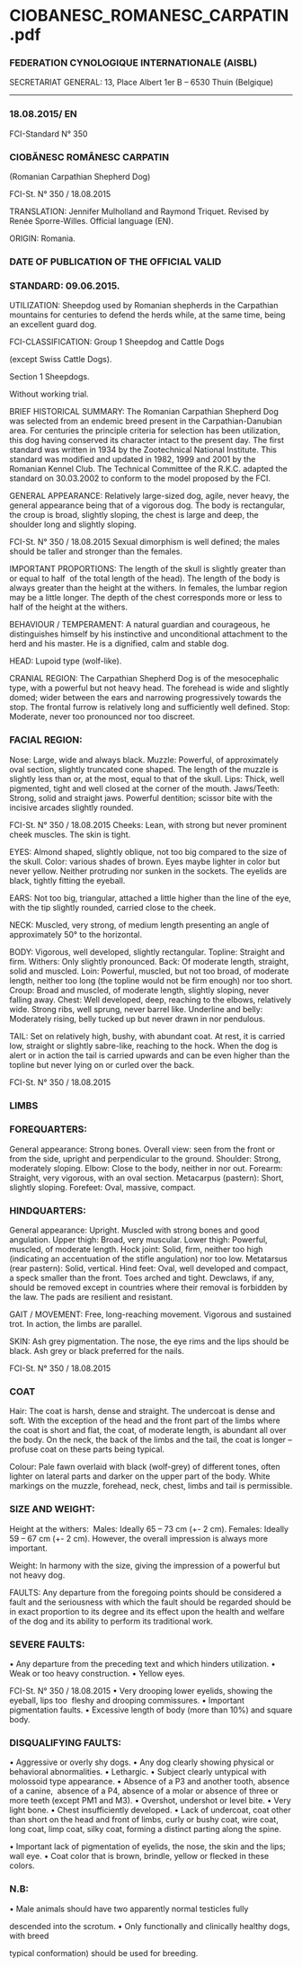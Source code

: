 # CIOBANESC_ROMANESC_CARPATIN.pdf


### FEDERATION CYNOLOGIQUE INTERNATIONALE (AISBL)


SECRETARIAT GENERAL: 13, Place Albert 1er  B – 6530 Thuin (Belgique)
______________________________________________________________________________


### 18.08.2015/ EN



FCI-Standard N° 350


### CIOBĂNESC ROMÂNESC CARPATIN


(Romanian Carpathian Shepherd Dog)




FCI-St. N° 350 / 18.08.2015

TRANSLATION: Jennifer Mulholland and Raymond Triquet.
Revised by Renée Sporre-Willes. Official language (EN).

ORIGIN: Romania.

### DATE OF PUBLICATION OF THE OFFICIAL VALID



### STANDARD: 09.06.2015.



UTILIZATION: Sheepdog used by Romanian shepherds in the
Carpathian mountains for centuries to defend the herds while, at the
same time, being an excellent guard dog.

FCI-CLASSIFICATION: Group  1  Sheepdog and Cattle Dogs

(except Swiss Cattle Dogs).

Section 1  Sheepdogs.

Without working trial.

BRIEF HISTORICAL SUMMARY: The Romanian Carpathian
Shepherd Dog was selected from an endemic breed present in the
Carpathian-Danubian area. For centuries the principle criteria for
selection has been utilization, this dog having conserved its character
intact to the present day.
The first standard was written in 1934 by the Zootechnical National
Institute. This standard was modified and updated in 1982, 1999 and
2001 by the Romanian Kennel Club. The Technical Committee of
the R.K.C. adapted the standard on 30.03.2002 to conform to the
model proposed by the FCI.

GENERAL APPEARANCE: Relatively large-sized dog, agile,
never heavy, the general appearance being that of a vigorous dog.
The body is rectangular, the croup is broad, slightly sloping, the
chest is large and deep, the shoulder long and slightly sloping.


FCI-St. N° 350 / 18.08.2015
Sexual dimorphism is well defined; the males should be taller and
stronger than the females.

IMPORTANT PROPORTIONS: The length of the skull is slightly
greater than or equal to half  of the total length of the head). The
length of the body is always greater than the height at the withers. In
females, the lumbar region may be a little longer. The depth of the
chest corresponds more or less to half of the height at the withers.

BEHAVIOUR / TEMPERAMENT: A natural guardian and
courageous, he distinguishes himself by his instinctive and
unconditional attachment to the herd and his master. He is a
dignified, calm and stable dog.

HEAD: Lupoid type (wolf-like).

CRANIAL REGION: The Carpathian Shepherd Dog is of the
mesocephalic type, with a powerful but not heavy head. The
forehead is wide and slightly domed; wider between the ears and
narrowing progressively towards the stop. The frontal furrow is
relatively long and sufficiently well defined.
Stop: Moderate, never too pronounced nor too discreet.

### FACIAL REGION:


Nose: Large, wide and always black.
Muzzle: Powerful, of approximately oval section, slightly truncated
cone shaped. The length of the muzzle is slightly less than or, at the
most, equal to that of the skull.
Lips: Thick, well pigmented, tight and well closed at the corner of
the mouth.
Jaws/Teeth: Strong, solid and straight jaws. Powerful dentition;
scissor bite with the incisive arcades slightly rounded.


FCI-St. N° 350 / 18.08.2015
Cheeks: Lean, with strong but never prominent cheek muscles. The
skin is tight.

EYES: Almond shaped, slightly oblique, not too big compared to the
size of the skull.  Color: various shades of brown. Eyes maybe lighter
in color but never yellow. Neither protruding nor sunken in the
sockets. The eyelids are black, tightly fitting the eyeball.

EARS: Not too big, triangular, attached a little higher than the line of
the eye, with the tip slightly rounded, carried close to the cheek.

NECK: Muscled, very strong, of medium length presenting an angle
of approximately 50° to the horizontal.

BODY: Vigorous, well developed, slightly rectangular.
Topline: Straight and firm.
Withers: Only slightly pronounced.
Back: Of moderate length, straight, solid and muscled.
Loin: Powerful, muscled, but not too broad, of moderate length,
neither too long (the topline would not be firm enough) nor too short.
Croup: Broad and muscled, of moderate length, slightly sloping,
never falling away.
Chest: Well developed, deep, reaching to the elbows, relatively wide.
Strong ribs, well sprung, never barrel like.
Underline and belly: Moderately rising, belly tucked up but never
drawn in nor pendulous.

TAIL: Set on relatively high, bushy, with abundant coat. At rest, it is
carried low, straight or slightly sabre-like, reaching to the hock.
When the dog is alert or in action the tail is carried upwards and can
be even higher than the topline but never lying on or curled over the
back.


FCI-St. N° 350 / 18.08.2015

### LIMBS



### FOREQUARTERS:


General appearance: Strong bones. Overall view: seen from the front
or from the side, upright and perpendicular to the ground.
Shoulder: Strong, moderately sloping.
Elbow: Close to the body, neither in nor out.
Forearm: Straight, very vigorous, with an oval section.
Metacarpus (pastern): Short, slightly sloping.
Forefeet: Oval, massive, compact.

### HINDQUARTERS:


General appearance: Upright. Muscled with strong bones and good
angulation.
Upper thigh: Broad, very muscular.
Lower thigh: Powerful, muscled, of moderate length.
Hock joint: Solid, firm, neither too high (indicating an accentuation
of the stifle angulation) nor too low.
Metatarsus (rear pastern): Solid, vertical.
Hind feet: Oval, well developed and compact, a speck smaller than
the front. Toes arched and tight. Dewclaws, if any, should be
removed except in countries where their removal is forbidden by the
law. The pads are resilient and resistant.

GAIT / MOVEMENT: Free, long-reaching movement. Vigorous
and sustained trot. In action, the limbs are parallel.

SKIN: Ash grey pigmentation. The nose, the eye rims and the lips
should be black. Ash grey or black preferred for the nails.



FCI-St. N° 350 / 18.08.2015


### COAT



Hair: The coat is harsh, dense and straight. The undercoat is dense
and soft. With the exception of the head and the front part of the
limbs where the coat is short and flat, the coat, of moderate length, is
abundant all over the body. On the neck, the back of the limbs and
the tail, the coat is longer – profuse coat on these parts being typical.

Colour: Pale fawn overlaid with black (wolf-grey) of different tones,
often lighter on lateral parts and darker on the upper part of the body.
White markings on the muzzle, forehead, neck, chest, limbs and tail
is permissible.

### SIZE AND WEIGHT:


Height at the withers:  Males:
Ideally 65 – 73 cm (+- 2 cm).
Females: Ideally 59 – 67 cm (+- 2 cm).
However, the overall impression is always more important.

Weight: In harmony with the size, giving the impression of a
powerful but not heavy dog.

FAULTS: Any departure from the foregoing points should be
considered a fault and the seriousness with which the fault should be
regarded should be in exact proportion to its degree and its effect
upon the health and welfare of the dog and its ability to perform its
traditional work.

### SEVERE FAULTS:


• Any departure from the preceding text and which hinders
utilization.
• Weak or too heavy construction.
• Yellow eyes.


FCI-St. N° 350 / 18.08.2015
• Very drooping lower eyelids, showing the eyeball, lips too  fleshy
and drooping commissures.
• Important pigmentation faults.
• Excessive length of body (more than 10%) and square body.

### DISQUALIFYING FAULTS:


• Aggressive or overly shy dogs.
• Any dog clearly showing physical or behavioral abnormalities.
• Lethargic.
• Subject clearly untypical with molossoid type appearance.
• Absence of a P3 and another tooth, absence of a canine,  absence
of a P4, absence of a molar or absence of three or  more teeth
(except PM1 and M3).
• Overshot, undershot or level bite.
• Very light bone.
• Chest insufficiently developed.
• Lack of undercoat, coat other than short on the head and front of
limbs, curly or bushy coat, wire coat, long coat, limp coat, silky
coat, forming a distinct parting along the spine.

• Important lack of pigmentation of eyelids, the nose, the skin and
the lips; wall eye.
• Coat color that is brown, brindle, yellow or flecked in these colors.

### N.B:


• Male animals should have two apparently normal testicles fully

descended into the scrotum.
• Only functionally and clinically healthy dogs, with breed


typical conformation) should be used for breeding.






